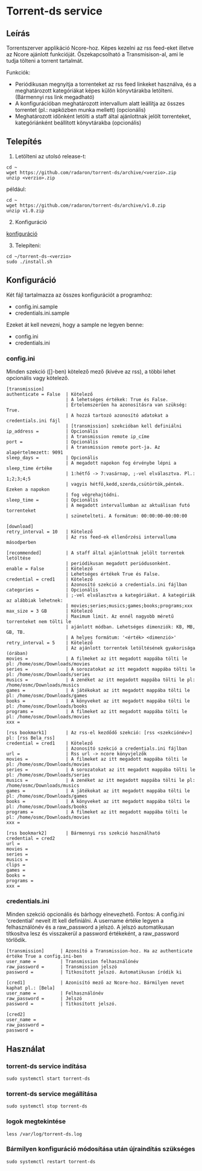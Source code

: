 # Torrent-ds service

## Leírás
Torrentszerver applikáció Ncore-hoz. Képes kezelni az rss feed-eket illetve az Ncore ajánlott funkcióját.
Öszekapcsolható a Transmisison-al, ami le tudja tölteni a torrent tartalmát.

Funkciók:
* Periódikusan megnyitja a torrenteket az rss feed linkeket használva, és a meghatározott kategóriákat képes külön könyvtárakba letölteni. (Bármennyi rss link megadható)
* A konfigurációban meghatározott intervallum alatt leállítja az összes torrentet (pl.: napközben munka mellett) (opcionális)
* Meghatározott időnként letölti a staff által ajánlottnak jelölt torrenteket, kategóriánként beállított könyvtárakba (opcionális)


## Telepítés

1. Letölteni az utolsó release-t:
  ```
  cd ~
  wget https://github.com/radaron/torrent-ds/archive/<verzio>.zip
  unzip <verzio>.zip
  ```
  például:
  ```
  cd ~
  wget https://github.com/radaron/torrent-ds/archive/v1.0.zip
  unzip v1.0.zip
  ```

2. Konfiguráció

  [konfiguráció](#Konfiguráció)

3. Telepíteni:
  ```
  cd ~/torrent-ds-<verzio>
  sudo ./install.sh
  ```

## Konfiguráció

Két fájl tartalmazza az összes konfigurációt a programhoz:
* config.ini.sample
* credentials.ini.sample

Ezeket át kell nevezni, hogy a sample ne legyen benne:
* config.ini
* credentials.ini

### config.ini
Minden szekció ([]-ben) kötelező mező (kivéve az rss), a többi lehet opcionális vagy kötelező.
```
[transmission]
authenticate = False  | Kötelező
                      | A lehetséges értékek: True és False.
                      | Értelemszerűen ha azonosításra van szükség: True.
                      | A hozzá tartozó azonosító adatokat a credentials.ini fájl
                      | [transmission] szekcióban kell definiálni
ip_address =          | Opcionális
                      | A transmission remote ip_címe
port =                | Opcionális
                      | A transmission remote port-ja. Az alapértelmezett: 9091
sleep_days =          | Opcionális
                      | A megadott napokon fog érvénybe lépni a sleep_time értéke
                      | 1:hétfő -> 7:vasárnap, ;-vel elválasztva. Pl.: 1;2;3;4;5
                      | vagyis hétfő,kedd,szerda,csütörtök,péntek. Ezeken a napokon
                      | fog végrehajtódni.
sleep_time =          | Opcionális
                      | A megadott intervallumban az aktuálisan futó torrenteket
                      | szünetelteti. A formátum: 00:00:00-00:00:00

[download]
retry_interval = 10   | Kötelező
                      | Az rss feed-ek ellenőrzési intervalluma másodperben

[recommended]         | A staff által ajánlottnak jelölt torrentek letöltése
                      | periódikusan megadott periódusonként.
enable = False        | Kötelező
                      | Lehetséges értékek True és False.
credential = cred1    | Kötelező
                      | Azonosító szekció a credentials.ini fájlban
categories =          | Opcionális
                      | ;-vel elválasztva a kategóriákat. A kategóriák az alábbiak lehetnek:
                      | movies;series;musics;games;books;programs;xxx
max_size = 3 GB       | Kötelező
                      | Maximum limit. Az ennél nagyobb méretű torrenteket nem tölti le
                      | ajánlott módban. Lehetséges dimenziók: KB, MB, GB, TB.
                      | A helyes formátum: '<érték> <dimenzió>'
retry_interval = 5    | Kötelező
                      | Az ajánlott torrentek letöltésének gyakorisága (órában)
movies =              | A filmeket az itt megadott mappába tölti le pl: /home/osmc/Downloads/movies
series =              | A sorozatokat az itt megadott mappába tölti le pl: /home/osmc/Downloads/series
musics =              | A zenéket az itt megadott mappába tölti le pl: /home/osmc/Downloads/musics
games =               | A játékokat az itt megadott mappába tölti le pl: /home/osmc/Downloads/games
books =               | A könyveket az itt megadott mappába tölti le pl: /home/osmc/Downloads/books
programs =            | A filmeket az itt megadott mappába tölti le pl: /home/osmc/Downloads/movies
xxx =

[rss bookmark1]       | Az rss-el kezdődő szekció: [rss <szekciónév>] pl: [rss Bela_rss]
credential = cred1    | Kötelező
                      | Azonosító szekció a credentials.ini fájlban
url =                 | Rss url -> ncore könyvjelzők
movies =              | A filmeket az itt megadott mappába tölti le pl: /home/osmc/Downloads/movies
series =              | A sorozatokat az itt megadott mappába tölti le pl: /home/osmc/Downloads/series
musics =              | A zenéket az itt megadott mappába tölti le pl: /home/osmc/Downloads/musics
games =               | A játékokat az itt megadott mappába tölti le pl: /home/osmc/Downloads/games
books =               | A könyveket az itt megadott mappába tölti le pl: /home/osmc/Downloads/books
programs =            | A filmeket az itt megadott mappába tölti le pl: /home/osmc/Downloads/movies
xxx =

[rss bookmark2]       | Bármennyi rss szekció használható
credential = cred2
url =
movies =
series =
musics =
clips =
games =
books =
programs =
xxx =
```

### credentials.ini
Minden szekció opcionális és bárhogy elnevezhető. Fontos: A config.ini 'credential' neveit itt kell definiálni.
A username értéke legyen a felhasználónév és a raw_password a jelszó. A jelszó automatikusan títkosítva lesz
és visszakerül a password értékeként, a raw_password törlődik.
```
[transmission]      | Azonsító a Transmission-hoz. Ha az authenticate értéke True a config.ini-ben
user_name =         | Transmission felhasználónév
raw_password =      | Transmission jelszó
password =          | Titkosított jelszó. Automatikusan íródik ki

[cred1]             | Azonisító mező az Ncore-hoz. Bármilyen nevet kaphat pl.: [Bela]
user_name =         | Felhasználónév
raw_password =      | Jelszó
password =          | Titkosított jelszó.

[cred2]
user_name =
raw_password =
password =
```
## Használat
### torrent-ds service indítása
```
sudo systemctl start torrent-ds
```
### torrent-ds service megállítása
```
sudo systemctl stop torrent-ds
```
### logok megtekintése
```
less /var/log/torrent-ds.log
```
### Bármilyen konfiguráció módosítása után újraindítás szükséges
```
sudo systemctl restart torrent-ds
```
